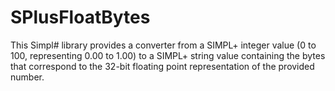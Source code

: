 # SPlusFloatBytes
This Simpl# library provides a converter from a SIMPL+ integer value (0 to 100, representing 0.00 to 1.00) to a SIMPL+ string value containing the bytes that correspond to the 32-bit floating point representation of the provided number.